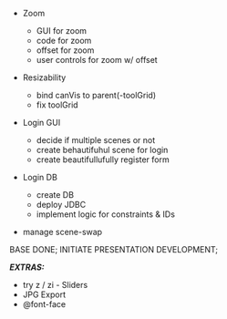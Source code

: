 * Zoom
    * GUI for zoom
    * code for zoom
    * offset for zoom
    * user controls for zoom w/ offset
    
* Resizability
    * bind canVis to parent(-toolGrid)
    * fix toolGrid
    
* Login GUI
    * decide if multiple scenes or not
    * create behautifuhul scene for login
    * create beautifullufully register form
    
* Login DB
    * create DB
    * deploy JDBC
    * implement logic for constraints & IDs
    
* manage scene-swap

BASE DONE;
INITIATE PRESENTATION DEVELOPMENT;

***EXTRAS:***
* try z / zi - Sliders
* JPG Export
* @font-face
    
  
